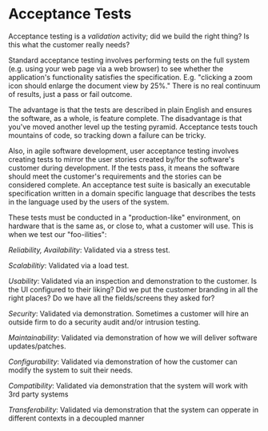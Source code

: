 # Acceptance Tests

Acceptance testing is a _validation_ activity; did we build the right thing? Is this what the customer really needs?

Standard acceptance testing involves performing tests on the full system (e.g. using your web page via a web browser) to see whether the application's functionality satisfies the specification. E.g. "clicking a zoom icon should enlarge the document view by 25%." There is no real continuum of results, just a pass or fail outcome.

The advantage is that the tests are described in plain English and ensures the software, as a whole, is feature complete. The disadvantage is that you've moved another level up the testing pyramid. Acceptance tests touch mountains of code, so tracking down a failure can be tricky.

Also, in agile software development, user acceptance testing involves creating tests to mirror the user stories created by/for the software's customer during development. If the tests pass, it means the software should meet the customer's requirements and the stories can be considered complete. An acceptance test suite is basically an executable specification written in a domain specific language that describes the tests in the language used by the users of the system.

These tests must be conducted in a "production-like" environment, on hardware that is the same as, or close to, what a customer will use. This is when we test our "foo-ilities":

*Reliability, Availability*: Validated via a stress test.

*Scalabilitiy*: Validated via a load test.

*Usability*: Validated via an inspection and demonstration to the customer. Is the UI configured to their liking? Did we put the customer branding in all the right places? Do we have all the fields/screens they asked for?

*Security*: Validated via demonstration. Sometimes a customer will hire an outside firm to do a security audit and/or intrusion testing.

*Maintainability*: Validated via demonstration of how we will deliver software updates/patches.

*Configurability*: Validated via demonstration of how the customer can modify the system to suit their needs.

*Compatibility*: Validated via demonstration that the system will work with 3rd party systems

*Transferability*: Validated via demonstration that the system can opperate in different contexts in a decoupled manner